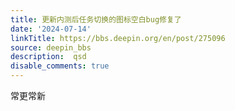 ```yaml
---
title: 更新内测后任务切换的图标空白bug修复了
date: '2024-07-14'
linkTitle: https://bbs.deepin.org/en/post/275096
source: deepin_bbs
description:  qsd 
disable_comments: true
---
```

常更常新
